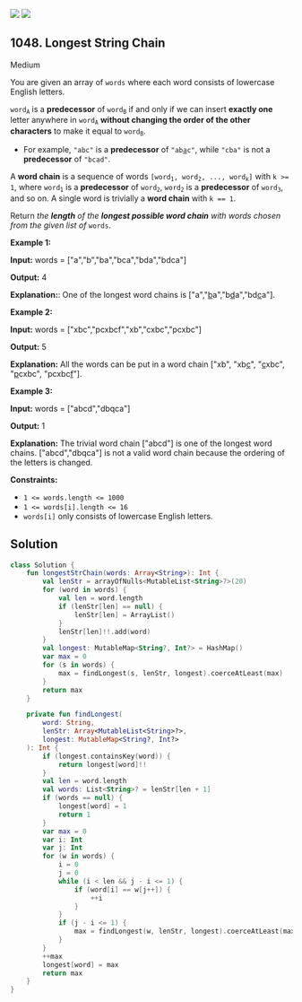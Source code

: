 [![](https://img.shields.io/github/stars/javadev/LeetCode-in-Kotlin?label=Stars&style=flat-square)](https://github.com/javadev/LeetCode-in-Kotlin)
[![](https://img.shields.io/github/forks/javadev/LeetCode-in-Kotlin?label=Fork%20me%20on%20GitHub%20&style=flat-square)](https://github.com/javadev/LeetCode-in-Kotlin/fork)

## 1048\. Longest String Chain

Medium

You are given an array of `words` where each word consists of lowercase English letters.

<code>word<sub>A</sub></code> is a **predecessor** of <code>word<sub>B</sub></code> if and only if we can insert **exactly one** letter anywhere in <code>word<sub>A</sub></code> **without changing the order of the other characters** to make it equal to <code>word<sub>B</sub></code>.

*   For example, `"abc"` is a **predecessor** of <code>"ab<ins>a</ins>c"</code>, while `"cba"` is not a **predecessor** of `"bcad"`.

A **word chain** is a sequence of words <code>[word<sub>1</sub>, word<sub>2</sub>, ..., word<sub>k</sub>]</code> with `k >= 1`, where <code>word<sub>1</sub></code> is a **predecessor** of <code>word<sub>2</sub></code>, <code>word<sub>2</sub></code> is a **predecessor** of <code>word<sub>3</sub></code>, and so on. A single word is trivially a **word chain** with `k == 1`.

Return _the **length** of the **longest possible word chain** with words chosen from the given list of_ `words`.

**Example 1:**

**Input:** words = ["a","b","ba","bca","bda","bdca"]

**Output:** 4

**Explanation:**: One of the longest word chains is ["a","<ins>b</ins>a","b<ins>d</ins>a","bd<ins>c</ins>a"].

**Example 2:**

**Input:** words = ["xbc","pcxbcf","xb","cxbc","pcxbc"]

**Output:** 5

**Explanation:** All the words can be put in a word chain ["xb", "xb<ins>c</ins>", "<ins>c</ins>xbc", "<ins>p</ins>cxbc", "pcxbc<ins>f</ins>"].

**Example 3:**

**Input:** words = ["abcd","dbqca"]

**Output:** 1

**Explanation:** The trivial word chain ["abcd"] is one of the longest word chains. ["abcd","dbqca"] is not a valid word chain because the ordering of the letters is changed.

**Constraints:**

*   `1 <= words.length <= 1000`
*   `1 <= words[i].length <= 16`
*   `words[i]` only consists of lowercase English letters.

## Solution

```kotlin
class Solution {
    fun longestStrChain(words: Array<String>): Int {
        val lenStr = arrayOfNulls<MutableList<String>?>(20)
        for (word in words) {
            val len = word.length
            if (lenStr[len] == null) {
                lenStr[len] = ArrayList()
            }
            lenStr[len]!!.add(word)
        }
        val longest: MutableMap<String?, Int?> = HashMap()
        var max = 0
        for (s in words) {
            max = findLongest(s, lenStr, longest).coerceAtLeast(max)
        }
        return max
    }

    private fun findLongest(
        word: String,
        lenStr: Array<MutableList<String>?>,
        longest: MutableMap<String?, Int?>
    ): Int {
        if (longest.containsKey(word)) {
            return longest[word]!!
        }
        val len = word.length
        val words: List<String>? = lenStr[len + 1]
        if (words == null) {
            longest[word] = 1
            return 1
        }
        var max = 0
        var i: Int
        var j: Int
        for (w in words) {
            i = 0
            j = 0
            while (i < len && j - i <= 1) {
                if (word[i] == w[j++]) {
                    ++i
                }
            }
            if (j - i <= 1) {
                max = findLongest(w, lenStr, longest).coerceAtLeast(max)
            }
        }
        ++max
        longest[word] = max
        return max
    }
}
```